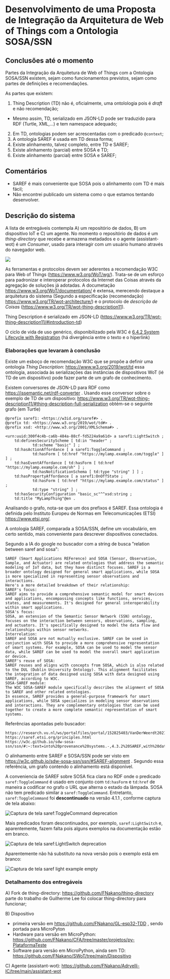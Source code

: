 # Desenvolvimento de uma Proposta de Integração da Arquitetura de Web of Things com a Ontologia SOSA/SSN


## Conclusões até o momento

Partes da Integração da Arquitetura de Web of Things com a Ontologia SOSA/SSN existem, sejam como funcionamentos previstos, sejam como partes de definições e recomendações.

As partes que existem:

1. Thing Description (TD) não é, oficialmente, uma ontolologia pois é *draft* e não recomendação;
  - Mesmo assim, TD, serializado em JSON-LD pode ser traduzido para RDF (Turtle, XML,...) e tem namespace adequado;
2. Em TD, ontologias podem ser acrescentadas com o predicado `@context`;
3. A ontologia SAREF é usada em TD dessa forma;
4. Existe alinhamento, talvez completo, entre TD e SAREF;
5. Existe alinhamento (parcial) entre SOSA e TD;
6. Existe alinhamento (parcial) entre SOSA e SAREF;

## Comentários

  - SAREF é mais conveniente que SOSA pois o alinhamento com TD é mais fácil;
  - Não encontrei publicado um sistema como o que estamos tentando desenvolver.

## Descrição do sistema
  
A lista de entregáveis contempla A) um repositório de dados, B) um dispositivo IoT e C) um agente. No momento o repositório de dados é um *thing-directory* que recebe e armazena metadados e o agente (assistant-wot) é um *Consumer*, usado para interagir com um usuário humano através do navegador web.

![](./Ambiente-Adryelli-2025-06-03-Local.png)

As ferramentas e protocolos devem ser aderentes a recomendação W3C para Web of Things (https://www.w3.org/WoT/wg/). Trata-se de um esforço para padronizar e interoperar protocolos da Internet das Coisas através da agregação de soluções já adotadas. A documetação https://www.w3.org/WoT/documentation/ é extensa, merecendo destaque a arquitetura do sistema (Segundo a especificação (recomendação) https://www.w3.org/TR/wot-architecture/) e o protocolo de *descrição de Coisas* (https://www.w3.org/TR/wot-thing-description11).

Thing Description é serializado em JSON-LD (https://www.w3.org/TR/wot-thing-description11/#introduction-td)

O ciclo de vida de uso genérico, disponibilizado pela W3C é [6.4.2 System Lifecycle with Registration](https://www.w3.org/TR/wot-architecture/#system-lifecycle-no-directory) (há divergência entre o texto e o hiperlink)

### Elaborações que levaram à conclusão

Existe um esboço de recomendação W3C que se propõe a definir uma ontologia *Thing Description*: https://www.w3.org/2019/wot/td essa ontologia, associada às serializações das instâncias de dispositivos WoT (ié TD de um dispositivo) pode fazer parte de um grafo de conhecimento.

Existem conversores de JSON-LD para RDF como https://issemantic.net/rdf-converter . Usando esse conversor sobre o exemplo de TD de um dispositivo: https://www.w3.org/TR/wot-thing-description11/#thing-description-full-serialization obtém-se o seguinte grafo (em Turtle)

```
@prefix saref1: <https://w3id.org/saref#> .
@prefix td: <https://www.w3.org/2019/wot/td#> .
@prefix xsd: <http://www.w3.org/2001/XMLSchema#> .

<urn:uuid:300f4c4b-ca6b-484a-88cf-fd5224a9a61d> a saref1:LightSwitch ;
    td:definesSecurityScheme [ td:in "header" ;
            td:scheme "basic" ] ;
    td:hasActionAffordance [ a saref1:ToggleCommand ;
            td:hasForm [ td:href "https://mylamp.example.com/toggle" ] ] ;
    td:hasEventAffordance [ td:hasForm [ td:href "https://mylamp.example.com/oh" ] ;
            td:hasNotificationSchema [ td:type "string" ] ] ;
    td:hasPropertyAffordance [ a saref1:OnOffState ;
            td:hasForm [ td:href "https://mylamp.example.com/status" ] ;
            td:type "string" ] ;
    td:hasSecurityConfiguration "basic_sc"^^xsd:string ;
    td:title "MyLampThing"@en .

```

Analisando o grafo, nota-se que um dos prefixos é SAREF. Essa ontologia é definida pelo Instituto Europeu de Normas em Telecomunicações (ETSI) https://www.etsi.org/.

A ontologia SAREF, comparada a SOSA/SSN, define um vocabulário, em certo sentido, mais conveniente para descrever dispositivos conectados.

Segundo a IA do google no buscador com a string de busca "relation between saref and sosa":
  
```
SAREF (Smart Applications REFerence) and SOSA (Sensor, Observation, Sample, and Actuator) are related ontologies that address the semantic modeling of IoT data, but they have distinct focuses. SAREF is a broader ontology designed for general smart applications, while SOSA is more specialized in representing sensor observations and interactions. 
Here's a more detailed breakdown of their relationship:
SAREF's focus:
SAREF aims to provide a comprehensive semantic model for smart devices and applications, encompassing concepts like functions, services, states, and measurements. It's designed for general interoperability within smart applications. 
SOSA's focus:
SOSA, an extension of the Semantic Sensor Network (SSN) ontology, focuses on the interaction between sensors, observations, sampling, and actuators. It's specifically designed to model the data flow and relationships within sensor networks. 
Interrelation:
SAREF and SOSA are not mutually exclusive. SAREF can be used in conjunction with SOSA to provide a more comprehensive representation of smart systems. For example, SOSA can be used to model the sensor data, while SAREF can be used to model the overall smart application or device. 
SAREF's reuse of SOSA:
SAREF reuses and aligns with concepts from SOSA, which is also related to the DUL (Dublin University Ontology). This alignment facilitates the integration of data designed using SOSA with data designed using SAREF, according to W3C. 
SOSA-SAREF module:
The W3C SOSA-SAREF module specifically describes the alignment of SOSA to SAREF and other related ontologies. 
In essence, SAREF provides a general-purpose framework for smart applications, while SOSA specializes in modeling sensor observations and interactions. They are complementary ontologies that can be used together to create a more complete semantic representation of smart systems. 

```

Referências apontadas pelo buscador:
  
```
https://research.vu.nl/ws/portalfiles/portal/152825403/VanDerWeerdt2021_Chapter_ValidatingSAREFInASmartHomeEnvironment.pdf
https://saref.etsi.org/principles.html
https://w3c.github.io/sdw-sosa-ssn/ssn/#:~:text=into%20provenance%20systems.-,4.3.2%20SAREF,with%20data%20designed%20using%20SAREF.
```

O alinhamento entre SAREF e SOSA/SSN pode ser visto em https://w3c.github.io/sdw-sosa-ssn/ssn/#SAREF-alignment . Segundo essa referência, um grafo contendo o alinhamento está disponível.

A conveniencia de SAREF sobre SOSA fica clara no RDF onde o predicado `saref:ToggleCommand` é usado em conjunto com `td:hasForm` e `td:href` de maneira a codificar no grafo o URL que alterna o estado da lâmpada. SOSA não tem predicado similar a `saref:ToggleCommand`. Entretanto, `saref:ToggleCommand` foi **descontinuado** na versão 4.1.1 , conforme captura de tela abaixo:

![Captura de tela saref:ToggleCommand deprecation](./Captura%20de%20tela%20de%202025-06-03%2013-43-41.png)

Mais predicados foram descontinuados, por exemplo, `saref:LightSwitch` e, aparentemente, fazem falta pois alguns exemplos na documentação estão em branco.

![Captura de tela saref:LightSwitch deprecation](./Captura%20de%20tela%20de%202025-06-03%2013-50-10.png)


Aparentemente não há substituto na nova versão pois o exemplo está em branco:
  

![Captura de tela saref light example empty](./Captura%20de%20tela%20de%202025-06-03%2013-51-49.png)

### Detalhamento dos entregáveis

A) Fork de thing-directory: https://github.com/FNakano/thing-directory parte do trabalho de Guilherme Lee foi colocar thing-directory para funcionar;

B) Dispositivo
  - primeira versão em https://github.com/FNakano/GL-esp32-TDD , sendo portada para MicroPyton
  - Hardware para versão em MicroPython: https://github.com/FNakano/CFA/tree/master/projetos/py-PlataformaTeste
  - Software para versão em MicroPython, ainda sem TD: https://github.com/FNakano/SWoT/tree/main/Dispositivo

C) Agente (assistant-wot): https://github.com/FNakano/Adryelli-IC/tree/main/assistant-wot
